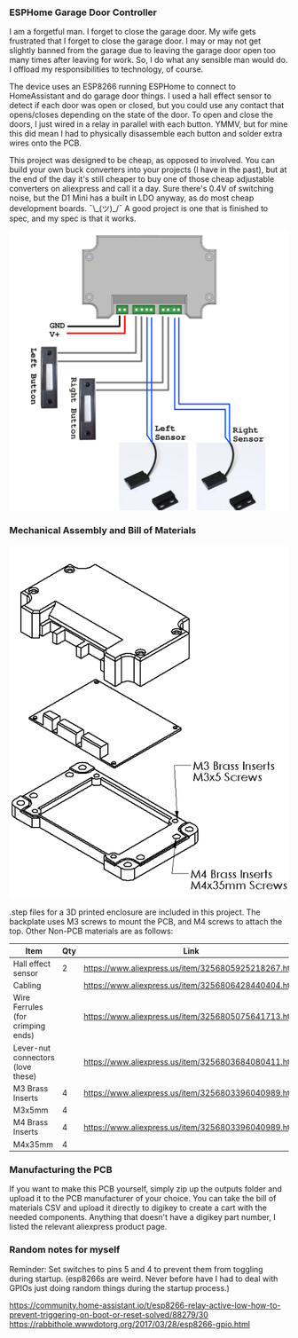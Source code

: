 ### ESPHome Garage Door Controller

I am a forgetful man. I forget to close the garage door. My wife gets frustrated that I forget to close the garage door. I may or may not get slightly banned from the garage due to leaving the garage door open too many times after leaving for work. So, I do what any sensible man would do. I offload my responsibilities to technology, of course.

The device uses an ESP8266 running ESPHome to connect to HomeAssistant and do garage door things. I used a hall effect sensor to detect if each door was open or closed, but you could use any contact that opens/closes depending on the state of the door. To open and close the doors, I just wired in a relay in parallel with each button. YMMV, but for mine this did mean I had to physically disassemble each button and solder extra wires onto the PCB.

This project was designed to be cheap, as opposed to involved. You can build your own buck converters into your projects (I have in the past), but at the end of the day it's still cheaper to buy one of those cheap adjustable converters on aliexpress and call it a day. Sure there's 0.4V of switching noise, but the D1 Mini has a built in LDO anyway, as do most cheap development boards. ¯\\\_(ツ)\_/¯ A good project is one that is finished to spec, and my spec is that it works.

![diagram](Diagram.png)

### Mechanical Assembly and Bill of Materials

![mechanical assembly](enclosure-models/Assembly.PNG)

.step files for a 3D printed enclosure are included in this project. The backplate uses M3 screws to mount the PCB, and M4 screws to attach the top. Other Non-PCB materials are as follows:

|Item | Qty|Link |
|--|--|--|
| Hall effect sensor |2| https://www.aliexpress.us/item/3256805925218267.html |
| Cabling || https://www.aliexpress.us/item/3256806428440404.html |
|Wire Ferrules (for crimping ends) || https://www.aliexpress.us/item/3256805075641713.html |
| Lever-nut connectors (love these) || https://www.aliexpress.us/item/3256803684080411.html |
| M3 Brass Inserts | 4 | https://www.aliexpress.us/item/3256803396040989.html |
| M3x5mm |4||
| M4 Brass Inserts | 4 | https://www.aliexpress.us/item/3256803396040989.html |
| M4x35mm |4||

### Manufacturing the PCB

If you want to make this PCB yourself, simply zip up the outputs folder and upload it to the PCB manufacturer of your choice. You can take the bill of materials CSV and upload it directly to digikey to create a cart with the needed components. Anything that doesn't have a digikey part number, I listed the relevant aliexpress product page.

### Random notes for myself

Reminder: Set switches to pins 5 and 4 to prevent them from toggling during startup. (esp8266s are weird. Never before have I had to deal with GPIOs just doing random things during the startup process.)

https://community.home-assistant.io/t/esp8266-relay-active-low-how-to-prevent-triggering-on-boot-or-reset-solved/88279/30
https://rabbithole.wwwdotorg.org/2017/03/28/esp8266-gpio.html


